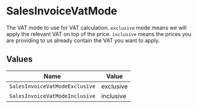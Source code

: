 # SalesInvoiceVatMode

The VAT mode to use for VAT calculation. `exclusive` mode means we will apply the relevant VAT on top of the
price. `inclusive` means the prices you are providing to us already contain the VAT you want to apply.


## Values

| Name                           | Value                          |
| ------------------------------ | ------------------------------ |
| `SalesInvoiceVatModeExclusive` | exclusive                      |
| `SalesInvoiceVatModeInclusive` | inclusive                      |